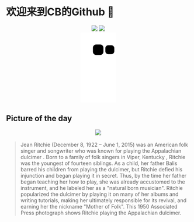
# 欢迎来到CB的Github 👋

<div align="center">
  <img height="137px" src="https://github-readme-stats.vercel.app/api?username=SuperCB&show_icons=true&theme=radical" />
  <img height="137px" src="https://github-readme-stats.vercel.app/api/top-langs/?username=SuperCB&hide_title=true&hide_border=true&layout=compact&langs_count=6&text_color=000&icon_color=fff" />
</div>


<div align="center">
    <img src="./contribution-snake/github-contribution-grid-snake.svg" />
</div>



## Picture of the day
<div align="center">
  <img width=400px src="https://upload.wikimedia.org/wikipedia/commons/thumb/7/70/Jean_Ritchie_-_Appalachian_folk_singer%2C_1950.jpg/525px-Jean_Ritchie_-_Appalachian_folk_singer%2C_1950.jpg" />
</div>

>Jean Ritchie  (December 8, 1922 – June 1, 2015) was an American folk singer and songwriter who was known for playing the  Appalachian dulcimer . Born to a family of folk singers in  Viper, Kentucky , Ritchie was the youngest of fourteen siblings. As a child, her father Balis barred his children from playing the dulcimer, but Ritchie defied his injunction and began playing it in secret. Thus, by the time her father began teaching her how to play, she was already accustomed to the instrument, and he labeled her as a "natural born musician". Ritchie popularized the dulcimer by playing it on many of her albums and writing tutorials, making her ultimately responsible for its revival, and earning her the nickname "Mother of Folk". This 1950  Associated Press  photograph shows Ritchie playing the Appalachian dulcimer.


